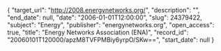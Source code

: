 {
  "target_url": "http://2008.energynetworks.org/", 
  "description": "", 
  "end_date": null, 
  "date": "2006-01-01T12:00:00", 
  "slug": 24379422, 
  "subject": "Energy", 
  "publisher": "energynetworks.org", 
  "open_access": true, 
  "title": "Energy Networks Association (ENA)", 
  "record_id": "20060101T120000/apzM8TVFPMBiy6yrpO/SKw==", 
  "start_date": null
}

